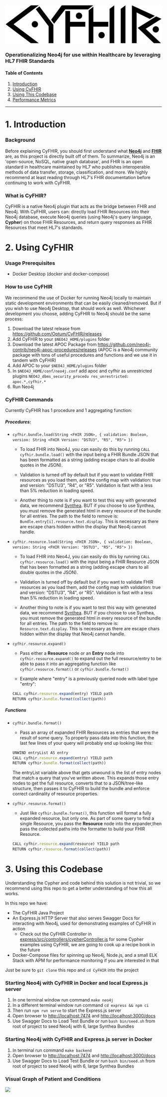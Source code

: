 ![CyFHIR](imgs/cyfhir.png)

### Operationalizing Neo4j for use within Healthcare by leveraging HL7 FHIR Standards

#### Table of Contents

1.  [Introduction](#introduction)
2.  [Using CyFHIR](#usage)
3.  [Using This Codebase](#repo)
4.  [Performance Metrics](#performance)

* * *

<a name="introduction"></a>

# 1. Introduction

### Background

Before explaining CyFHIR, you should first understand what **[Neo4j](https://neo4j.com/developer/graph-database/#neo4j-overview)** and **[FHIR](https://www.hl7.org/fhir/overview.html#Background)** are, as this project is directly built off of them. To summarize, Neo4j is an 'open-source, NoSQL, native graph database', and FHIR is an open standard in healthcare maintained by HL7 who publishes interoperable methods of data transfer, storage, classification, and more. We highly recommend at least reading through HL7's FHIR documentation before continuing to work with CyFHIR.

### What is CyFHIR?

CyFHIR is a native Neo4j plugin that acts as the bridge between FHIR and Neo4j. With CyFHIR, users can: directly load FHIR Resources into their Neo4j database, execute Neo4j queries (using Neo4j's query language, **Cypher**) on those FHIR Resources, and return query responses as FHIR Resources that meet HL7's standards.

<a name="usage"></a>

# 2. Using CyFHIR

### Usage Prerequisites

-   Docker Desktop (docker and docker-compose)

### How to use CyFHIR

We recommend the use of Docker for running Neo4j locally to maintain static development environments that can be easily cleaned/removed. But if you wish to use Neo4j Desktop, that should work as well. Whichever development you choose, adding CyFHIR to Neo4j should be the same process:

1.  Download the latest release from <https://github.com/Optum/CyFHIR/releases>
2.  Add CyFHIR to your `$NEO4J_HOME/plugins` folder
3.  Download the latest APOC Package from <https://github.com/neo4j-contrib/neo4j-apoc-procedures/releases> (APOC is a Neo4j community package with tons of useful procedures and functions and we use it in tandem with CyFHIR)
4.  Add APOC to your `$NEO4J_HOME/plugins` folder
5.  In `$NEO4J_HOME/conf/neo4j.conf` add apoc and cyfhir as unrestricted plugins `NEO4J_dbms_security_procedu res_unrestricted: apoc.*,cyfhir.*`
6.  Run Neo4j

### CyFHIR Commands

Currently CyFHIR has 1 procedure and 1 aggregating function:

##### Procedures:

-   `cyfhir.bundle.load(String <FHIR JSON>, { validation: Boolean, version: String <FHIR Version: "DSTU3", "R5", "R5"> })`
    -   To load FHIR into Neo4J, you can easily do this by running `CALL cyfhir.bundle.load()` with the input being a FHIR Bundle JSON that has been formatted as a string (adding escape chars to all double quotes in the JSON).

    - Validation is turned off by default but if you want to validate FHIR resources as you load them, add the config map with validation: true and version: "DSTU3", "R4", or "R5". Validation is fast with a less than 5% reduction in loading speed.

    -   Another thing to note is if you want to test this way with generated data, we recommend [Synthea](https://github.com/synthetichealth/synthea). BUT if you choose to use Synthea, you must remove the generated html in every resource of the bundle for all entries. The path to the field to remove is: `Bundle.entry[i].resource.text.display`. This is necessary as there are escape chars hidden within the display that Neo4j cannot handle.


-   `cyfhir.resource.load(String <FHIR JSON>, { validation: Boolean, version: String <FHIR Version: "DSTU3", "R5", "R5"> })`
    -   To load FHIR into Neo4J, you can easily do this by running `CALL cyfhir.resource.load()` with the input being a FHIR Resource JSON that has been formatted as a string (adding escape chars to all double quotes in the JSON).

    - Validation is turned off by default but if you want to validate FHIR resources as you load them, add the config map with validation: true and version: "DSTU3", "R4", or "R5". Validation is fast with a less than 5% reduction in loading speed.

    -   Another thing to note is if you want to test this way with generated data, we recommend [Synthea](https://github.com/synthetichealth/synthea). BUT if you choose to use Synthea, you must remove the generated html in every resource of the bundle for all entries. The path to the field to remove is: `Resource.text.display`. This is necessary as there are escape chars hidden within the display that Neo4j cannot handle.


-   `cyfhir.resource.expand()`
    - Pass either a **Resource** node or an **Entry** node into `cyfhir.resource.expand()` to expand out the full resource/entry to be able to pass it into an aggregating function like `cyfhir.resource.format()` or `cyfhir.bundle.format()`

    - Example where "entry" is a previously queried node with label type "entry":
    ```js
    CALL cyfhir.resource.expand(entry) YIELD path
    RETURN cyfhir.bundle.format(collect(path))
    ```

##### Functions

-   `cyfhir.bundle.format()`
    -   Pass an array of expanded FHIR Resources as entries that were the result of some query. To properly pass data into this function, the last few lines of your query will probably end up looking like this:

      ```js
      UNWIND entryList AS entry
      CALL cyfhir.resource.expand(entry) YIELD path
      RETURN cyfhir.bundle.format(collect(path))
      ```

     The entryList variable above that gets unwound is the list of entry nodes that match a query that you've written above. This expands those entry nodes to get the full resource, converts that to a JSON/tree-like structure, then passes it to CyFHIR to build the bundle and enforce correct cardinality of resource properties.

- `cyfhir.resource.format()`
    - Just like `cyfhir.bundle.format()`, this function will format a fully expanded resource, but only one. As part of some query to find a single Resource, you pass the **Resource** node into the expander,then pass the collected paths into the formatter to build your FHIR Resource.

    ```js
    CALL cyfhir.resource.expand(resource) YIELD path
    RETURN cyfhir.resource.format(collect(path))
    ```

<a name="repo"></a>

# 3. Using this Codebase

Understanding the Cypher and code behind this solution is not trivial, so we recommend using this repo to get a better understanding of how this all works.

In this repo we have:

-   The CyFHIR Java Project
-   An Express.js HTTP Server that also serves Swagger Docs for interacting with Neo4j, used for demonstrating examples of CyFHIR in action
    -   Check out the CyFHIR Controller in [express/src/controllers/cypherController.js](./express/src/controllers/cypherController.js) for some Cypher examples using CyFHIR, we are going to cook up a recipe book in the future
-   Docker-Compose files for spinning up Neo4j, Node.js, and a small ELK Stack with APM for performance monitoring if you are interested in that

Just be sure to `git clone` this repo and `cd CyFHIR` into the project

### Starting Neo4j with CyFHIR in Docker and local Express.js server

1.  In one terminal window run command `make neo4j`
2.  In a different terminal window run command `cd express && npm ci`
3.  Then run `npm run serve` to start the Express.js server
4.  Open browser to <http://localhost:7474> and <http://localhost:3000/docs>
5.  Use Swagger Docs to Load Test Bundle or run `bash bin/seed.sh` from root of project to seed Neo4j with 6, large Synthea Bundles

### Starting Neo4j with CyFHIR and Express.js server in Docker

1.  In terminal run command `make backend`
2.  Open browser to <http://localhost:7474> and <http://localhost:3000/docs>
3.  Use Swagger Docs to Load Test Bundle or run `bash bin/seed.sh` from root of project to seed Neo4j with 6, large Synthea Bundles


### Visual Graph of Patient and Conditions

![](./imgs/patient_condition.png)
